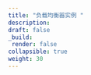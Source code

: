 ```yaml
---
title: "负载均衡器实例 "
description: 
draft: false
_build:
 render: false
collapsible: true
weight: 30
---
```


